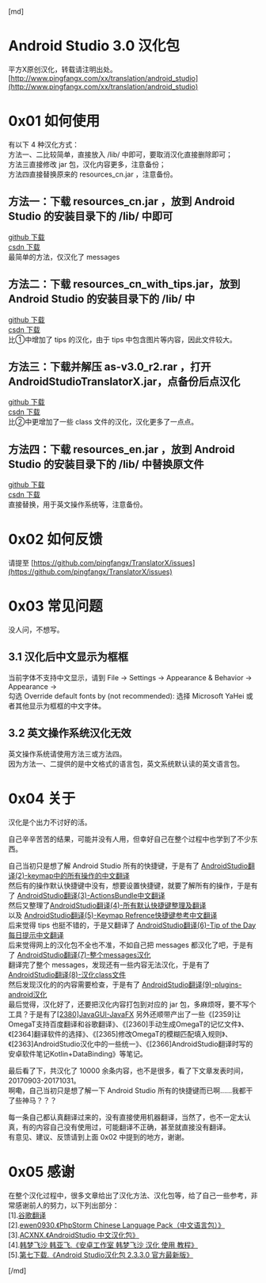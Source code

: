 [md]

# Android Studio 3.0 汉化包  
平方X原创汉化，转载请注明出处。  
[http://www.pingfangx.com/xx/translation/android_studio](http://www.pingfangx.com/xx/translation/android_studio)  

# 0x01 如何使用
有以下 4 种汉化方式：  
方法一、二比较简单，直接放入 /lib/ 中即可，要取消汉化直接删除即可；  
方法三直接修改 jar 包，汉化内容更多，注意备份；  
方法四直接替换原来的 resources_cn.jar ，注意备份。

## 方法一：下载 resources_cn.jar ，放到 Android Studio 的安装目录下的 /lib/ 中即可
[github 下载](https://github.com/pingfangx/TranslatorX/releases)  
[csdn 下载](http://download.csdn.net/download/pingfangx/10046853)  
最简单的方法，仅汉化了 messages

## 方法二：下载 resources_cn_with_tips.jar，放到 Android Studio 的安装目录下的 /lib/ 中
[github 下载](https://github.com/pingfangx/TranslatorX/releases)  
[csdn 下载](http://download.csdn.net/download/pingfangx/10046857)  
比①中增加了 tips 的汉化，由于 tips 中包含图片等内容，因此文件较大。

## 方法三：下载并解压 as-v3.0_r2.rar ，打开 AndroidStudioTranslatorX.jar，点备份后点汉化
[github 下载](https://github.com/pingfangx/TranslatorX/releases)  
[csdn 下载](http://download.csdn.net/download/pingfangx/10049970)  
比②中更增加了一些 class 文件的汉化，汉化更多了一点点。

## 方法四：下载 resources_en.jar ，放到 Android Studio 的安装目录下的 /lib/ 中替换原文件
[github 下载](https://github.com/pingfangx/TranslatorX/releases)  
[csdn 下载](http://download.csdn.net/download/pingfangx/10049974)  
直接替换，用于英文操作系统等，注意备份。

# 0x02 如何反馈
请提至 [https://github.com/pingfangx/TranslatorX/issues](https://github.com/pingfangx/TranslatorX/issues)

# 0x03 常见问题
没人问，不想写。

## 3.1 汉化后中文显示为框框
当前字体不支持中文显示，请到 File → Settings → Appearance & Behavior → Appearance →  
勾选 Override default fonts by (not recommended):
选择 Microsoft YaHei 或者其他显示为框框的中文字体。

## 3.2 英文操作系统汉化无效
英文操作系统请使用方法三或方法四。  
因为方法一、二提供的是中文格式的语言包，英文系统默认读的英文语言包。

# 0x04 关于
汉化是个出力不讨好的活。  

自己辛辛苦苦的结果，可能并没有人用，但幸好自己在整个过程中也学到了不少东西。

自己当初只是想了解 Android Studio 所有的快捷键，于是有了 [AndroidStudio翻译(2)-keymap中的所有操作的中文翻译](http://blog.pingfangx.com/2354.html)    
然后有的操作默认快捷键中没有，想要设置快捷键，就要了解所有的操作，于是有了 [AndroidStudio翻译(3)-ActionsBundle中文翻译](http://blog.pingfangx.com/2355.html)  
然后又整理了[AndroidStudio翻译(4)-所有默认快捷键整理及翻译](http://blog.pingfangx.com/2356.html)  
以及 [AndroidStudio翻译(5)-Keymap Refrence快捷键参考中文翻译](http://blog.pingfangx.com/2357.html)  
后来觉得 tips 也挺不错的，于是又翻译了 [AndroidStudio翻译(6)-Tip of the Day每日提示中文翻译](http://blog.pingfangx.com/2358.html)  
后来觉得网上的汉化包不全也不准，不如自己把 messages 都汉化了吧，于是有了 [AndroidStudio翻译(7)-整个messages汉化](http://blog.pingfangx.com/2362.html)  
翻译完了整个 messages，发现还有一些内容无法汉化，于是有了 [AndroidStudio翻译(8)-汉化class文件](http://blog.pingfangx.com/2373.html)  
然后发现汉化的的内容需要检查，于是有了 [AndroidStudio翻译(9)-plugins-android汉化](http://blog.pingfangx.com/2374.html)  
最后觉得，汉化好了，还要把汉化内容打包到对应的 jar 包，多麻烦呀，要不写个工具？于是有了[[2380]JavaGUI-JavaFX](http://blog.pingfangx.com/2380.html)
另外还顺带产出了一些《[2359]让OmegaT支持百度翻译和谷歌翻译》、《[2360]手动生成OmegaT的记忆文件》、《[2364]翻译软件的选择》、《[2365]修改OmegaT的模糊匹配填入规则》、《[2363]AndroidStudio汉化中的一些统一》、《[2366]AndroidStudio翻译时写的安卓软件笔记Kotlin+DataBinding》等笔记。


最后看了下，共汉化了 10000 余条内容，也不是很多，看了下文章发表时间，20170903-20171031。  
啊嘞，自己当初只是想了解一下 Android Studio 所有的快捷键而已啊……我都干了些神马？？？

每一条自己都认真翻译过来的，没有直接使用机器翻译，当然了，也不一定太认真，有的内容自己没有使用过，可能翻译不正确，甚至就直接没有翻译。  
有意见、建议、反馈请到上面 0x02 中提到的地方，谢谢。

# 0x05 感谢  
在整个汉化过程中，很多文章给出了汉化方法、汉化包等，给了自己一些参考，非常感谢前人的努力，以下列出部分：  
[1].[谷歌翻译](https://translate.google.cn/)  
[2].[ewen0930.《PhpStorm Chinese Language Pack（中文语言包）》](https://github.com/ewen0930)  
[3].[ACXNX.《AndroidStudio 中文汉化包》](https://github.com/ACXNX/AndroidStudio-ChineseLanguagePackage)  
[4].[韩梦飞沙 韩亚飞.《安卓工作室 韩梦飞沙 汉化 使用 教程》](http://www.cnblogs.com/yue31313/p/7464727.html)  
[5].[第七下载.《Android Studio汉化包 2.3.3.0 官方最新版》](https://www.7down.com/soft/40545.html)  

[/md]